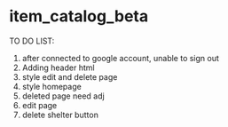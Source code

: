# item_catalog_beta

TO DO LIST:

1. after connected to google account, unable to sign out
2. Adding header html
3. style edit and delete page
4. style homepage
5. deleted page need adj
6. edit page 
7. delete shelter button